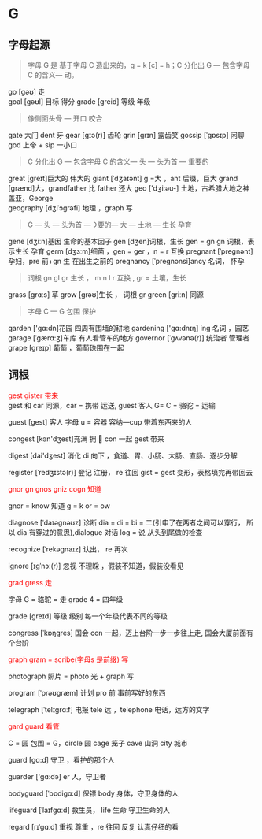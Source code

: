 # G

## 字母起源

> 字母 G 是 基于字母 C 造出来的，g = k [c] = h；C 分化出 G — 包含字⺟ C 的含义— 动。

go [ɡəʊ] ⾛  
goal [gəʊl] ⽬标 得分
grade [greid] 等级 年级

> 像侧⾯头⻣ — 开⼝ 咬合

gate ⼤⻔ dent ⽛
gear [ɡɪə(r)] ⻮轮
grin [grɪn] 露⻮笑
gossip [ˈgɒsɪp] 闲聊 god 上帝 + sip ⼀⼩⼝

> C 分化出 G — 包含字⺟ C 的含义— 头 — 头为⾸ — 重要的

great [greɪt]巨⼤的 伟⼤的
giant [ˈdʒaɪənt] g =⼤ ，ant 后缀，巨⼤
grand [ɡrænd]⼤，grandfather ⽐ father 还⼤
geo ['dʒi:əu-] ⼟地，古希腊⼤地之神盖亚，George  
geography [dʒiˈɔɡrəfi] 地理 ，graph 写

> G — 头 — 头为⾸ — ᯿要的— ⼤ — ⼟地 — ⽣⻓ 孕育

gene [dʒiːn]基因 ⽣命的基本因⼦
gen [dʒen]词根，⽣⻓ gen = gn
gn 词根，表示⽣⻓ 孕育
germ [dʒɜːm]细菌 ，gen = ger ，n = r 互换
pregnant [ˈpregnənt]孕妇，pre 前+gn ⽣ 在出⽣之前的 pregnancy [ˈpreɡnənsi]ancy 名词， 怀孕

> 词根 gn gl gr ⽣⻓ ， m n l r 互换 , gr = ⼟壤，⽣⻓

grass [ɡrɑːs] 草
grow [grəʊ]⽣⻓ ， 词根 gr green [griːn] 同源

> 字⺟ C — G 包围 保护

garden ['ɡɑ:dn]花园 四周有围墙的耕地
gardening ['ɡɑ:dnɪŋ] ing 名词 ，园艺
garage [ˈgærɑ:ʒ]⻋库 有⼈看管⻋的地⽅
governor [ˈɡʌvənə(r)] 统治者 管理者
grape [greɪp] 葡萄 ，葡萄珠围在⼀起

## 词根

<div style="color:red"> gest gister 带来</div>
gest 和 car 同源，car = 携带 运送, guest 客⼈ G= C = 骆驼 = 运输

guest [gest] 客⼈ 字⺟ u = 容器 容纳—cup 带着东⻄来的⼈

congest [kən'dʒest]充满 拥 ೿ con ⼀起 gest 带来

digest [dai'dʒest] 消化 di 向下 ，⻝道、胃、⼩肠、⼤肠、直肠、逐步分解

register [ˈredʒɪstə(r)] 登记 注册， re 往回 gist = gest 变形，表格填完再带回去

<div style="color:red">
gnor gn gnos gniz cogn 知道     
</div>

gnor = know 知道 g = k or = ow

diagnose [ˈdaɪəgnəʊz] 诊断 dia = di = bi = ⼆(引申了在两者之间可以穿行， 所以 dia 有穿过的意思),dialogue 对话 log = 说 从头到尾做的检查

recognize [ˈrekəgnaɪz] 认出， re 再次

ignore [ɪɡˈnɔː(r)] 忽视 不理睬 ，假装不知道，假装没看⻅

<div style="color:red">
grad gress  ⾛    </div>

字母 G = 骆驼 = 走 grade 4 = 四年级

grade [ɡreɪd] 等级 级别 每⼀个年级代表不同的等级

congress [ˈkɒŋgres] 国会 con ⼀起，迈上台阶⼀步⼀步往上⾛, 国会大厦前面有个台阶

<div style="color:red">
graph  gram  = scribe(字母s 是前缀) 写
</div>

photograph 照⽚ = photo 光 + graph 写

program [ˈprəʊgræm] 计划 pro 前 事前写好的东⻄

telegraph [ˈtelɪɡrɑːf] 电报 tele 远 ，telephone 电话，远⽅的⽂字

<div style="color:red">gard guard 看管 </div>

C = 圆 包围 = G，circle 圆 cage 笼子 cave 山洞 city 城市

guard [gɑ:d] 守卫 ，看护的那个⼈

guarder ['gɑ:də] er ⼈，守卫者

bodyguard [ˈbɒdigɑ:d] 保镖 body 身体，守卫身体的⼈

lifeguard [ˈlaɪfgɑːd] 救⽣员， life ⽣命 守卫⽣命的⼈

regard [rɪˈgɑːd] 重视 尊重 ，re 往回 反复 认真仔细的看
